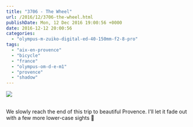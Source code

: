 ```yaml
---
title: "3706 - The Wheel"
url: /2016/12/3706-the-wheel.html
publishDate: Mon, 12 Dec 2016 19:00:56 +0000
date: 2016-12-12 20:00:56
categories: 
  - "olympus-m-zuiko-digital-ed-40-150mm-f2-8-pro"
tags: 
  - "aix-en-provence"
  - "bicycle"
  - "france"
  - "olympus-om-d-e-m1"
  - "provence"
  - "shadow"
---
```

<div class="container">
<div class="center"><a target="_blank" href="https://d25zfm9zpd7gm5.cloudfront.net/1200x1200/2016/20160625_130618_lr.jpg"><img class="webfeedsFeaturedVisual" src="https://d25zfm9zpd7gm5.cloudfront.net/0600x0600/2016/20160625_130618_lr.jpg" /></a></div>
</div>
<br />

We slowly reach the end of this trip to beautiful Provence. I'll let it fade out with a few more lower-case sights 🙂
